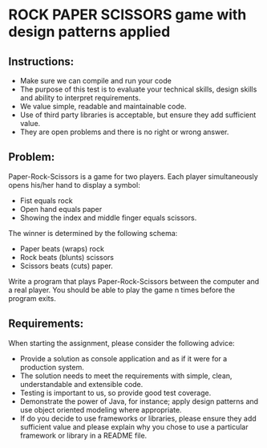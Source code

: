 # ROCK PAPER SCISSORS game with design patterns applied


## Instructions:
  + Make sure we can compile and run your code
  + The purpose of this test is to evaluate your technical skills, design skills and ability to interpret
requirements. 
  + We value simple, readable and maintainable code. 
  + Use of third party libraries is acceptable, but ensure they add sufficient value.
  + They are open problems and there is no right or wrong answer.

## Problem:

Paper-Rock-Scissors is a game for two players. Each player simultaneously opens his/her hand to display
a symbol:
+ Fist equals rock
+ Open hand equals paper
+ Showing the index and middle finger equals scissors.

The winner is determined by the following schema:
+ Paper beats (wraps) rock
+ Rock beats (blunts) scissors
+ Scissors beats (cuts) paper.

Write a program that plays Paper-Rock-Scissors between the computer and a real player. You should be
able to play the game n times before the program exits.

## Requirements:

When starting the assignment, please consider the following advice:

+ Provide a solution as console application and as if it were for a production system. 
+ The solution needs to meet the requirements with simple, clean, understandable and extensible code. 
+ Testing is important to us, so provide good test coverage. 
+ Demonstrate the power of Java, for instance; apply design patterns and use object oriented modeling where appropriate. 
+ If do you decide to use frameworks or libraries, please ensure they add sufficient value and please explain why you chose to use a particular framework or library in a README file.
